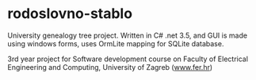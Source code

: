 rodoslovno-stablo
=================

University genealogy tree project. Written in C# .net 3.5, and GUI is made using windows forms,
uses OrmLite mapping for SQLite database.

3rd year project for Software development course on Faculty of Electrical Engineering and Computing, University of Zagreb (www.fer.hr)
